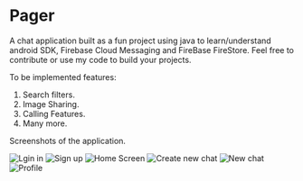 # Pager
A chat application built as a fun project using java to learn/understand android SDK, Firebase Cloud Messaging and FireBase FireStore.
Feel free to contribute or use my code to build your projects.

To be implemented features:
1. Search filters.
2. Image Sharing.
3. Calling Features.
4. Many more.

Screenshots of the application.

![Lgin in](https://user-images.githubusercontent.com/79299848/176393220-59a63f90-ec72-4a49-b317-55fd24f598c6.svg)
![Sign up](https://user-images.githubusercontent.com/79299848/176393419-549b4e25-9f0a-43e1-82ca-66285ddf574a.svg)
![Home Screen](https://user-images.githubusercontent.com/79299848/176392979-31d7dcc0-495d-4f58-90c4-913acb474b59.svg)
![Create new chat](https://user-images.githubusercontent.com/79299848/176391975-72f18c53-79e9-437a-a442-1606ca928317.svg)
![New chat](https://user-images.githubusercontent.com/79299848/176393164-7b332a98-2177-4c55-a863-6cc115a9368f.svg)
![Profile](https://user-images.githubusercontent.com/79299848/176393491-b72ba3f9-c553-403f-9245-2f0db1199bc5.svg)


